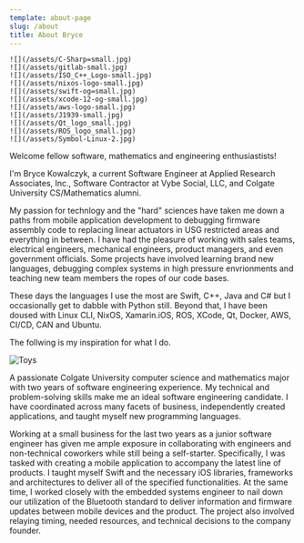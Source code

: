 ```yaml
---
template: about-page
slug: /about
title: About Bryce
---
```


 ```grid|6|Skills!
![](/assets/C-Sharp=small.jpg)
![](/assets/gitlab-small.jpg)
![](/assets/ISO_C++_Logo-small.jpg)
![](/assets/nixos-logo-small.jpg)
![](/assets/swift-og=small.jpg)
![](/assets/xcode-12-og-small.jpg)
![](/assets/aws-logo-small.jpg)
![](/assets/J1939-small.jpg)
![](/assets/Qt_logo_small.jpg)
![](/assets/ROS_logo_small.jpg)
![](/assets/Symbol-Linux-2.jpg)
```
 
 Welcome fellow software, mathematics and engineering enthusiastists!

 I'm Bryce Kowalczyk, a current Software Engineer at Applied Research Associates, Inc., Software Contractor at Vybe Social, LLC, and Colgate University CS/Mathematics alumni.

 My passion for technlogy and the "hard" sciences have taken me down a paths from mobile application development to debugging firmware assembly code to replacing linear actuators in USG restricted areas and everything in between. I have had the pleasure of working with sales teams, electrical engineers, mechanical engineers, product managers, and even government officials. Some projects have involved learning brand new languages, debugging complex systems in high pressure envrionments and teaching new team members the ropes of our code bases. 

 These days the languages I use the most are Swift, C++, Java and C# but I occasionally get to dabble with Python still. Beyond that, I have been doused with Linux CLI, NixOS, Xamarin.iOS, ROS, XCode, Qt, Docker, AWS, CI/CD, CAN and Ubuntu. 

 The follwing is my inspiration for what I do.

 ![Toys](/assets/code-lunch.jpg "Toys")

 A passionate Colgate University computer science and mathematics major with two years of software engineering experience. My technical and problem-solving skills make me an ideal software engineering candidate. I have coordinated across many facets of business, independently created applications, and taught myself new programming languages.

 Working at a small business for the last two years as a junior software engineer has given me ample exposure in collaborating with engineers and non-technical coworkers while still being a self-starter. Specifically, I was tasked with creating a mobile application to accompany the latest line of products. I taught myself Swift and the necessary iOS libraries, frameworks and architectures to deliver all of the specified functionalities. At the same time, I worked closely with the embedded systems engineer to nail down our utilization of the Bluetooth standard to deliver information and firmware updates between mobile devices and the product. The project also involved relaying timing, needed resources, and technical decisions to the company founder. 
